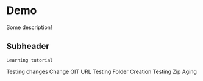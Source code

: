 # Demo

Some description!

## Subheader

    Learning tutorial

Testing changes
Change
GIT URL
Testing Folder Creation
Testing Zip Aging